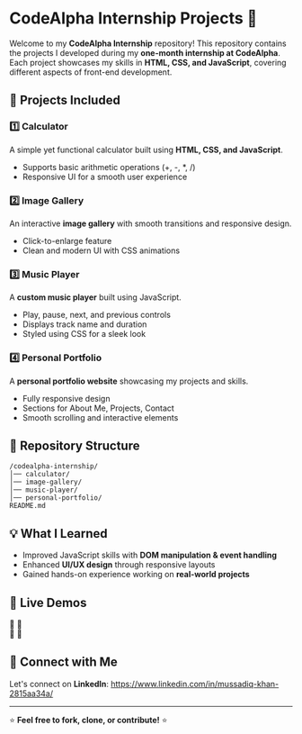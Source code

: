 # CodeAlpha Internship Projects 🚀

Welcome to my **CodeAlpha Internship** repository! This repository contains the projects I developed during my **one-month internship at CodeAlpha**. Each project showcases my skills in **HTML, CSS, and JavaScript**, covering different aspects of front-end development.

## 📌 Projects Included

### 1️⃣ Calculator
A simple yet functional calculator built using **HTML, CSS, and JavaScript**.
- Supports basic arithmetic operations (+, -, *, /)
- Responsive UI for a smooth user experience

### 2️⃣ Image Gallery
An interactive **image gallery** with smooth transitions and responsive design.
- Click-to-enlarge feature
- Clean and modern UI with CSS animations

### 3️⃣ Music Player
A **custom music player** built using JavaScript.
- Play, pause, next, and previous controls
- Displays track name and duration
- Styled using CSS for a sleek look

### 4️⃣ Personal Portfolio
A **personal portfolio website** showcasing my projects and skills.
- Fully responsive design
- Sections for About Me, Projects, Contact
- Smooth scrolling and interactive elements

## 📂 Repository Structure
```
/codealpha-internship/
│── calculator/
│── image-gallery/
│── music-player/
│── personal-portfolio/
README.md
```

## 💡 What I Learned
- Improved JavaScript skills with **DOM manipulation & event handling**
- Enhanced **UI/UX design** through responsive layouts
- Gained hands-on experience working on **real-world projects**

## 🚀 Live Demos
🔗
🔗  
🔗
🔗  


## 🔗 Connect with Me
Let's connect on **LinkedIn**: https://www.linkedin.com/in/mussadiq-khan-2815aa34a/  

---
⭐ **Feel free to fork, clone, or contribute!** ⭐
